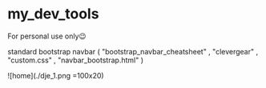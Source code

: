 # my_dev_tools
For personal use only😉

standard bootstrap navbar ( "bootstrap_navbar_cheatsheet" , "clevergear" , "custom.css" , "navbar_bootstrap.html"  )

![home](./dje_1.png =100x20)
